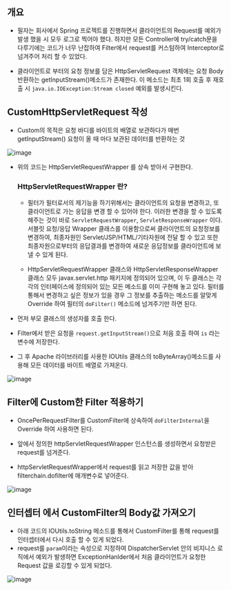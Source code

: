 

 ## 개요
 
  - 필자는 회사에서 Spring 프로젝트를 진행하면서 클라이언트의 Request를 예외가 발생 했을 시 모두 로그로 찍어야 했다.
    하지만 모든 Controller에 try/catch문을 다루기에는 코드가 너무 난잡하여 Filter에서 request를 커스텀하여 Interceptor로 넘겨주어
    처리 할 수 있었다.
    
  - 클라이언트로 부터의 요청 정보를 담은 HttpServletRequest 객체에는 요청 Body 반환하는 getInputStream()메소드가 존재한다.
    이 메소드는 최초 1회 호출 후 재호출 시 `java.io.IOException:Stream closed` 예외를 발생시킨다.
    
    
    
 ## CustomHttpServletRequest 작성
 
  -  Custom의 목적은 요청 바디를 바이트의 배열로 보관하다가 매번 getInputStream() 요청이 올 때 마다 보관된 데이터를 반환하는 것

  ![image](https://user-images.githubusercontent.com/79154652/142986507-61d0dd81-5a56-44e8-943d-b3031f664f5c.png)
  
  
  - 위의 코드는 HttpServletRequestWrapper 를 상속 받아서 구현한다.
  
    ### HttpServletRequestWrapper 란?
     
     -  필터가 필터로서의 제기능을 하기위해서는 클라이언트의 요청을 변경하고, 또 클라이언트로 가는 응답을 변경 할 수 있어야 한다.
        이러한 변경을 할 수 있도록 해주는 것이 바로 `ServletRequestWrapper`, `ServletResponseWrapper` 이다.
        서블릿 요청/응답 Wrapper 클래스를 이용함으로써 클라이언트의 요청정보를 변경하여, 최종자원인 Servlet/JSP/HTML/기타자원에 전달 할 수 있고
        또한 최종자원으로부터의 응답결과를 변경하여 새로운 응답정보를 클라이언트에 보낼 수 있게 된다.
        
     -  HttpServletRequestWrapper 클래스와 HttpServletResponseWrapper 클래스 모두 javax.servlet.http 패키지에 정의되어 있으며, 이 두 클래스는 각각의 인터페이스에
        정의되어 있는 모든 메소드를 이미 구현해 놓고 있다. 필터를 통해서 변경하고 싶은 정보가 있을 경우 그 정보를 추출하는 메소드를 알맞게 Override 하여
        필터의 `doFilter()` 메소드에 넘겨주기만 하면 된다.

   - 먼저 부모 클래스의 생성자를 호출 한다.
   - Filter에서 받은 요청을 `request.getInputStream()`으로 처음 호출 하여 `is` 라는 변수에 저장한다.
   - 그 후 Apache 라이브러리를 사용한 IOUtils 클래스의 toByteArray()메소드를 사용해 모든 데이터를 바이트 배열로 가져온다.


![image](https://user-images.githubusercontent.com/79154652/142986539-69b53668-c8c9-4f16-8ed9-dcd721f20b35.png)


 
## Filter에 Custom한 Filter 적용하기

  - OncePerRequestFilter를 CustomFilter에 상속하여 `doFilterInternal`을 Override 하여 사용하면 된다.

  - 앞에서 정의한 httpServletRequestWrapper 인스턴스를 생성하면서 요청받은 request를 넘겨준다.
  - httpServletRequestWrapper에서 request를 읽고 저장한 값을 받아 filterchain.dofilter에 매개변수로 넣어준다.
 
 ![image](https://user-images.githubusercontent.com/79154652/142991235-77c00b76-c8da-4da9-8be7-d4b0400ca5ef.png)


## 인터셉터 에서 CustomFilter의 Body값 가져오기

  - 아래 코드의 IOUtils.toString 메소드를 통해서 CustomFilter를 통해 request를 인터셉터에서 다시 호출 할 수 있게 되었다.
  - request를 `param`이라는 속성으로 지정하여 DispatcherServlet 안의 비지니스 로직에서 예외가 발생하면 ExceptionHanlder에서
    처음 클라이언트가 요청한 Request 값을 로깅할 수 있게 되었다.

![image](https://user-images.githubusercontent.com/79154652/142991300-c1a880d0-ea7f-4656-8194-cd9f8d730e8a.png)
